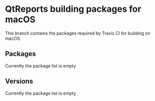 # QtReports building packages for macOS
This branch contains the packages required by Travis CI for building on macOS.
## Packages
Currently the package list is empty
## Versions
Currently the package list is empty
